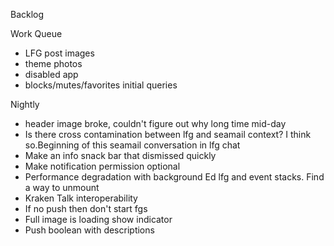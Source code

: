Backlog

Work Queue
* LFG post images
* theme photos
* disabled app
* blocks/mutes/favorites initial queries 

Nightly
* header image broke, couldn't figure out why long time mid-day
* Is there cross contamination between lfg and seamail context? I think so.Beginning of this seamail conversation in lfg chat
* Make an info snack bar that dismissed quickly
* Make notification permission optional
* Performance degradation with background Ed lfg and event stacks. Find a way to unmount
* Kraken Talk interoperability
* If no push then don't start fgs
* Full image is loading show indicator
* Push boolean with descriptions 
